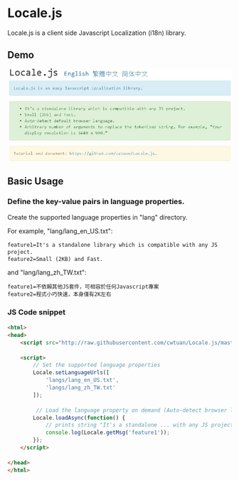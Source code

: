 # Locale.js
Locale.js is a client side Javascript Localization (i18n) library.

## Demo
<a title="Locale.js Demo" alt="Locale.js Demo" href="http://opensource.tonytuan.org/locale.js" target="_blank">
<img src="https://raw.githubusercontent.com/cwtuan/Locale.js/master/example/images/snapshot.jpg">
</a>

## Basic Usage
### Define the key-value pairs in language properties.
Create the supported language properties in "lang" directory.

For example, "lang/lang_en_US.txt":
```
feature1=It's a standalone library which is compatible with any JS project.
feature2=Small (2KB) and Fast.
```
and "lang/lang_zh_TW.txt":
```
feature1=不依賴其他JS套件，可相容於任何Javascript專案
feature2=程式小巧快速，本身僅有2K左右
```

### JS Code snippet 
```html
<html>
<head>
    <script src="http://raw.githubusercontent.com/cwtuan/Locale.js/master/example/js/locale-1.0.min.js"></script>

    <script>
        // Set the supported language properties
        Locale.setLanguageUrls([
            'langs/lang_en_US.txt',
            'langs/lang_zh_TW.txt'
        ]);

         // Load the language property on demand (Auto-detect browser language.)
        Locale.loadAsync(function() {
            // prints string "It's a standalone ... with any JS project."
            console.log(Locale.getMsg('feature1'));
        });
    </script>

</head>
</html>
``` 


